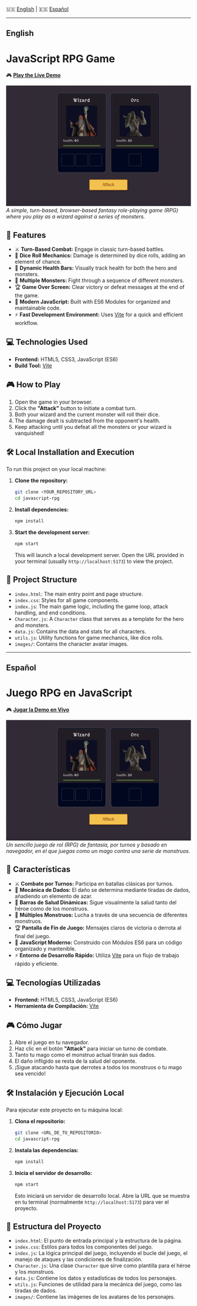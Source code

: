 🇺🇸 [English](#english) | 🇪🇸 [Español](#español)

---

## English

# JavaScript RPG Game

🎮 **[Play the Live Demo](https://javascript-rpg.netlify.app/)**

![1752083779188](image/README/1752083779188.png)
*A simple, turn-based, browser-based fantasy role-playing game (RPG) where you play as a wizard against a series of monsters.*

## 🚀 Features

- ⚔️ **Turn-Based Combat:** Engage in classic turn-based battles.
- 🎲 **Dice Roll Mechanics:** Damage is determined by dice rolls, adding an element of chance.
- 💚 **Dynamic Health Bars:** Visually track health for both the hero and monsters.
- 👹 **Multiple Monsters:** Fight through a sequence of different monsters.
- 🏆 **Game Over Screen:** Clear victory or defeat messages at the end of the game.
- 🔧 **Modern JavaScript:** Built with ES6 Modules for organized and maintainable code.
- ⚡ **Fast Development Environment:** Uses [Vite](https://vitejs.dev/) for a quick and efficient workflow.

## 💻 Technologies Used

- **Frontend:** HTML5, CSS3, JavaScript (ES6)
- **Build Tool:** [Vite](https://vitejs.dev/)

## 🎮 How to Play

1. Open the game in your browser.
2. Click the **"Attack"** button to initiate a combat turn.
3. Both your wizard and the current monster will roll their dice.
4. The damage dealt is subtracted from the opponent's health.
5. Keep attacking until you defeat all the monsters or your wizard is vanquished!

## 🛠️ Local Installation and Execution

To run this project on your local machine:

1. **Clone the repository:**

   ```bash
   git clone <YOUR_REPOSITORY_URL>
   cd javascript-rpg
   ```
2. **Install dependencies:**

   ```bash
   npm install
   ```
3. **Start the development server:**

   ```bash
   npm start
   ```

   This will launch a local development server. Open the URL provided in your terminal (usually `http://localhost:5173`) to view the project.

## 📁 Project Structure

- `index.html`: The main entry point and page structure.
- `index.css`: Styles for all game components.
- `index.js`: The main game logic, including the game loop, attack handling, and end conditions.
- `Character.js`: A `Character` class that serves as a template for the hero and monsters.
- `data.js`: Contains the data and stats for all characters.
- `utils.js`: Utility functions for game mechanics, like dice rolls.
- `images/`: Contains the character avatar images.

---

## Español

# Juego RPG en JavaScript

🎮 **[Jugar la Demo en Vivo](https://javascript-rpg.netlify.app/)**

![1752083779188](image/README/1752083779188.png)
*Un sencillo juego de rol (RPG) de fantasía, por turnos y basado en navegador, en el que juegas como un mago contra una serie de monstruos.*

## 🚀 Características

- ⚔️ **Combate por Turnos:** Participa en batallas clásicas por turnos.
- 🎲 **Mecánica de Dados:** El daño se determina mediante tiradas de dados, añadiendo un elemento de azar.
- 💚 **Barras de Salud Dinámicas:** Sigue visualmente la salud tanto del héroe como de los monstruos.
- 👹 **Múltiples Monstruos:** Lucha a través de una secuencia de diferentes monstruos.
- 🏆 **Pantalla de Fin de Juego:** Mensajes claros de victoria o derrota al final del juego.
- 🔧 **JavaScript Moderno:** Construido con Módulos ES6 para un código organizado y mantenible.
- ⚡ **Entorno de Desarrollo Rápido:** Utiliza [Vite](https://vitejs.dev/) para un flujo de trabajo rápido y eficiente.

## 💻 Tecnologías Utilizadas

- **Frontend:** HTML5, CSS3, JavaScript (ES6)
- **Herramienta de Compilación:** [Vite](https://vitejs.dev/)

## 🎮 Cómo Jugar

1. Abre el juego en tu navegador.
2. Haz clic en el botón **"Attack"** para iniciar un turno de combate.
3. Tanto tu mago como el monstruo actual tirarán sus dados.
4. El daño infligido se resta de la salud del oponente.
5. ¡Sigue atacando hasta que derrotes a todos los monstruos o tu mago sea vencido!

## 🛠️ Instalación y Ejecución Local

Para ejecutar este proyecto en tu máquina local:

1. **Clona el repositorio:**

   ```bash
   git clone <URL_DE_TU_REPOSITORIO>
   cd javascript-rpg
   ```
2. **Instala las dependencias:**

   ```bash
   npm install
   ```
3. **Inicia el servidor de desarrollo:**

   ```bash
   npm start
   ```

   Esto iniciará un servidor de desarrollo local. Abre la URL que se muestra en tu terminal (normalmente `http://localhost:5173`) para ver el proyecto.

## 📁 Estructura del Proyecto

- `index.html`: El punto de entrada principal y la estructura de la página.
- `index.css`: Estilos para todos los componentes del juego.
- `index.js`: La lógica principal del juego, incluyendo el bucle del juego, el manejo de ataques y las condiciones de finalización.
- `Character.js`: Una clase `Character` que sirve como plantilla para el héroe y los monstruos.
- `data.js`: Contiene los datos y estadísticas de todos los personajes.
- `utils.js`: Funciones de utilidad para la mecánica del juego, como las tiradas de dados.
- `images/`: Contiene las imágenes de los avatares de los personajes.
